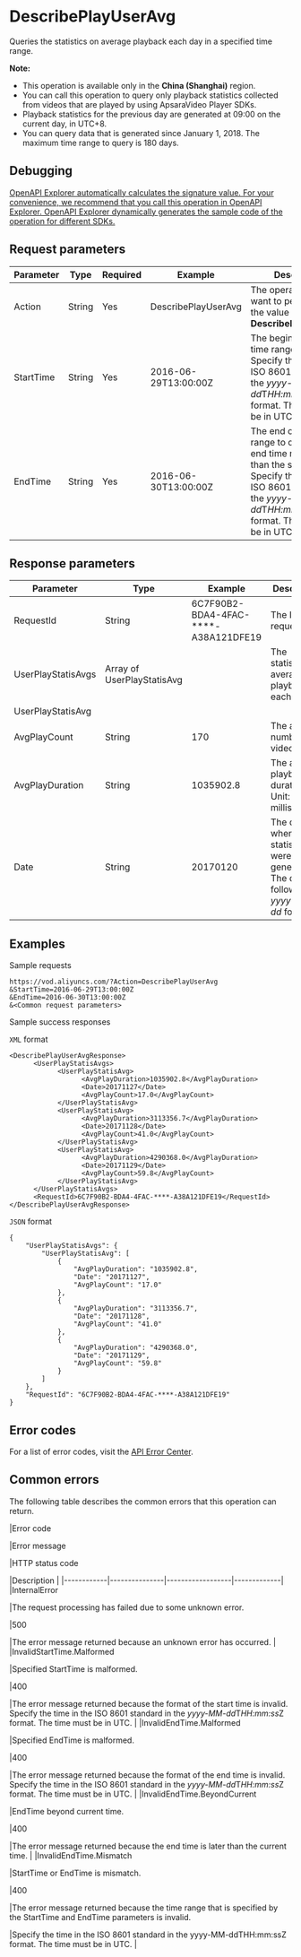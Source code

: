 # DescribePlayUserAvg

Queries the statistics on average playback each day in a specified time range.

**Note:**

-   This operation is available only in the **China \(Shanghai\)** region.
-   You can call this operation to query only playback statistics collected from videos that are played by using ApsaraVideo Player SDKs.
-   Playback statistics for the previous day are generated at 09:00 on the current day, in UTC+8.
-   You can query data that is generated since January 1, 2018. The maximum time range to query is 180 days.

## Debugging

[OpenAPI Explorer automatically calculates the signature value. For your convenience, we recommend that you call this operation in OpenAPI Explorer. OpenAPI Explorer dynamically generates the sample code of the operation for different SDKs.](https://api.aliyun.com/#product=vod&api=DescribePlayUserAvg&type=RPC&version=2017-03-21)

## Request parameters

|Parameter|Type|Required|Example|Description|
|---------|----|--------|-------|-----------|
|Action|String|Yes|DescribePlayUserAvg|The operation that you want to perform. Set the value to **DescribePlayUserAvg**. |
|StartTime|String|Yes|2016-06-29T13:00:00Z|The beginning of the time range to query. Specify the time in the ISO 8601 standard in the *yyyy-MM-dd*T*HH:mm:ss*Z format. The time must be in UTC. |
|EndTime|String|Yes|2016-06-30T13:00:00Z|The end of the time range to query. The end time must be later than the start time. Specify the time in the ISO 8601 standard in the *yyyy-MM-dd*T*HH:mm:ss*Z format. The time must be in UTC. |

## Response parameters

|Parameter|Type|Example|Description|
|---------|----|-------|-----------|
|RequestId|String|6C7F90B2-BDA4-4FAC-\*\*\*\*-A38A121DFE19|The ID of the request. |
|UserPlayStatisAvgs|Array of UserPlayStatisAvg| |The statistics on average playback each day. |
|UserPlayStatisAvg| | | |
|AvgPlayCount|String|170|The average number of video views. |
|AvgPlayDuration|String|1035902.8|The average playback duration. Unit: milliseconds. |
|Date|String|20170120|The date when the statistics were generated. The date follows the *yyyy-MM-dd* format. |

## Examples

Sample requests

```
https://vod.aliyuncs.com/?Action=DescribePlayUserAvg
&StartTime=2016-06-29T13:00:00Z
&EndTime=2016-06-30T13:00:00Z
&<Common request parameters>
```

Sample success responses

`XML` format

```
<DescribePlayUserAvgResponse>
	  <UserPlayStatisAvgs>
		    <UserPlayStatisAvg>
			      <AvgPlayDuration>1035902.8</AvgPlayDuration>
			      <Date>20171127</Date>
			      <AvgPlayCount>17.0</AvgPlayCount>
		    </UserPlayStatisAvg>
		    <UserPlayStatisAvg>
			      <AvgPlayDuration>3113356.7</AvgPlayDuration>
			      <Date>20171128</Date>
			      <AvgPlayCount>41.0</AvgPlayCount>
		    </UserPlayStatisAvg>
		    <UserPlayStatisAvg>
			      <AvgPlayDuration>4290368.0</AvgPlayDuration>
			      <Date>20171129</Date>
			      <AvgPlayCount>59.8</AvgPlayCount>
		    </UserPlayStatisAvg>
	  </UserPlayStatisAvgs>
	  <RequestId>6C7F90B2-BDA4-4FAC-****-A38A121DFE19</RequestId>
</DescribePlayUserAvgResponse>
```

`JSON` format

```
{
    "UserPlayStatisAvgs": {
        "UserPlayStatisAvg": [
            {
                "AvgPlayDuration": "1035902.8", 
                "Date": "20171127", 
                "AvgPlayCount": "17.0"
            }, 
            {
                "AvgPlayDuration": "3113356.7", 
                "Date": "20171128", 
                "AvgPlayCount": "41.0"
            }, 
            {
                "AvgPlayDuration": "4290368.0", 
                "Date": "20171129", 
                "AvgPlayCount": "59.8"
            }
        ]
    }, 
    "RequestId": "6C7F90B2-BDA4-4FAC-****-A38A121DFE19"
}
```

## Error codes

For a list of error codes, visit the [API Error Center](https://error-center.alibabacloud.com/status/product/vod).

## Common errors

The following table describes the common errors that this operation can return.

|Error code

|Error message

|HTTP status code

|Description |
|------------|---------------|------------------|-------------|
|InternalError

|The request processing has failed due to some unknown error.

|500

|The error message returned because an unknown error has occurred. |
|InvalidStartTime.Malformed

|Specified StartTime is malformed.

|400

|The error message returned because the format of the start time is invalid. Specify the time in the ISO 8601 standard in the *yyyy-MM-dd*T*HH:mm:ss*Z format. The time must be in UTC. |
|InvalidEndTime.Malformed

|Specified EndTime is malformed.

|400

|The error message returned because the format of the end time is invalid. Specify the time in the ISO 8601 standard in the *yyyy-MM-dd*T*HH:mm:ss*Z format. The time must be in UTC. |
|InvalidEndTime.BeyondCurrent

|EndTime beyond current time.

|400

|The error message returned because the end time is later than the current time. |
|InvalidEndTime.Mismatch

|StartTime or EndTime is mismatch.

|400

|The error message returned because the time range that is specified by the StartTime and EndTime parameters is invalid.

|Specify the time in the ISO 8601 standard in the yyyy-MM-ddTHH:mm:ssZ format. The time must be in UTC. |

